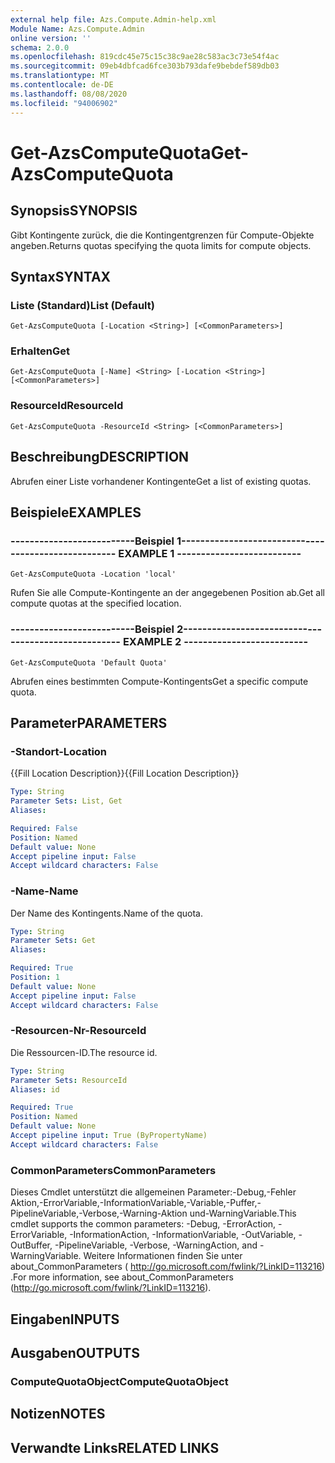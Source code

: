 ```yaml
---
external help file: Azs.Compute.Admin-help.xml
Module Name: Azs.Compute.Admin
online version: ''
schema: 2.0.0
ms.openlocfilehash: 819cdc45e75c15c38c9ae28c583ac3c73e54f4ac
ms.sourcegitcommit: 09eb4dbfcad6fce303b793dafe9bebdef589db03
ms.translationtype: MT
ms.contentlocale: de-DE
ms.lasthandoff: 08/08/2020
ms.locfileid: "94006902"
---
```

# <span data-ttu-id="8e905-101">Get-AzsComputeQuota</span><span class="sxs-lookup"><span data-stu-id="8e905-101">Get-AzsComputeQuota</span></span>

## <span data-ttu-id="8e905-102">Synopsis</span><span class="sxs-lookup"><span data-stu-id="8e905-102">SYNOPSIS</span></span>
<span data-ttu-id="8e905-103">Gibt Kontingente zurück, die die Kontingentgrenzen für Compute-Objekte angeben.</span><span class="sxs-lookup"><span data-stu-id="8e905-103">Returns quotas specifying the quota limits for compute objects.</span></span>

## <span data-ttu-id="8e905-104">Syntax</span><span class="sxs-lookup"><span data-stu-id="8e905-104">SYNTAX</span></span>

### <span data-ttu-id="8e905-105">Liste (Standard)</span><span class="sxs-lookup"><span data-stu-id="8e905-105">List (Default)</span></span>
```
Get-AzsComputeQuota [-Location <String>] [<CommonParameters>]
```

### <span data-ttu-id="8e905-106">Erhalten</span><span class="sxs-lookup"><span data-stu-id="8e905-106">Get</span></span>
```
Get-AzsComputeQuota [-Name] <String> [-Location <String>] [<CommonParameters>]
```

### <span data-ttu-id="8e905-107">ResourceId</span><span class="sxs-lookup"><span data-stu-id="8e905-107">ResourceId</span></span>
```
Get-AzsComputeQuota -ResourceId <String> [<CommonParameters>]
```

## <span data-ttu-id="8e905-108">Beschreibung</span><span class="sxs-lookup"><span data-stu-id="8e905-108">DESCRIPTION</span></span>
<span data-ttu-id="8e905-109">Abrufen einer Liste vorhandener Kontingente</span><span class="sxs-lookup"><span data-stu-id="8e905-109">Get a list of existing quotas.</span></span>

## <span data-ttu-id="8e905-110">Beispiele</span><span class="sxs-lookup"><span data-stu-id="8e905-110">EXAMPLES</span></span>

### <span data-ttu-id="8e905-111">--------------------------Beispiel 1--------------------------</span><span class="sxs-lookup"><span data-stu-id="8e905-111">-------------------------- EXAMPLE 1 --------------------------</span></span>
```
Get-AzsComputeQuota -Location 'local'
```

<span data-ttu-id="8e905-112">Rufen Sie alle Compute-Kontingente an der angegebenen Position ab.</span><span class="sxs-lookup"><span data-stu-id="8e905-112">Get all compute quotas at the specified location.</span></span>

### <span data-ttu-id="8e905-113">--------------------------Beispiel 2--------------------------</span><span class="sxs-lookup"><span data-stu-id="8e905-113">-------------------------- EXAMPLE 2 --------------------------</span></span>
```
Get-AzsComputeQuota 'Default Quota'
```

<span data-ttu-id="8e905-114">Abrufen eines bestimmten Compute-Kontingents</span><span class="sxs-lookup"><span data-stu-id="8e905-114">Get a specific compute quota.</span></span>

## <span data-ttu-id="8e905-115">Parameter</span><span class="sxs-lookup"><span data-stu-id="8e905-115">PARAMETERS</span></span>

### <span data-ttu-id="8e905-116">-Standort</span><span class="sxs-lookup"><span data-stu-id="8e905-116">-Location</span></span>
<span data-ttu-id="8e905-117">{{Fill Location Description}}</span><span class="sxs-lookup"><span data-stu-id="8e905-117">{{Fill Location Description}}</span></span>

```yaml
Type: String
Parameter Sets: List, Get
Aliases: 

Required: False
Position: Named
Default value: None
Accept pipeline input: False
Accept wildcard characters: False
```

### <span data-ttu-id="8e905-118">-Name</span><span class="sxs-lookup"><span data-stu-id="8e905-118">-Name</span></span>
<span data-ttu-id="8e905-119">Der Name des Kontingents.</span><span class="sxs-lookup"><span data-stu-id="8e905-119">Name of the quota.</span></span>

```yaml
Type: String
Parameter Sets: Get
Aliases: 

Required: True
Position: 1
Default value: None
Accept pipeline input: False
Accept wildcard characters: False
```

### <span data-ttu-id="8e905-120">-Resourcen-Nr</span><span class="sxs-lookup"><span data-stu-id="8e905-120">-ResourceId</span></span>
<span data-ttu-id="8e905-121">Die Ressourcen-ID.</span><span class="sxs-lookup"><span data-stu-id="8e905-121">The resource id.</span></span>

```yaml
Type: String
Parameter Sets: ResourceId
Aliases: id

Required: True
Position: Named
Default value: None
Accept pipeline input: True (ByPropertyName)
Accept wildcard characters: False
```

### <span data-ttu-id="8e905-122">CommonParameters</span><span class="sxs-lookup"><span data-stu-id="8e905-122">CommonParameters</span></span>
<span data-ttu-id="8e905-123">Dieses Cmdlet unterstützt die allgemeinen Parameter:-Debug,-Fehler Aktion,-ErrorVariable,-InformationVariable,-Variable,-Puffer,-PipelineVariable,-Verbose,-Warning-Aktion und-WarningVariable.</span><span class="sxs-lookup"><span data-stu-id="8e905-123">This cmdlet supports the common parameters: -Debug, -ErrorAction, -ErrorVariable, -InformationAction, -InformationVariable, -OutVariable, -OutBuffer, -PipelineVariable, -Verbose, -WarningAction, and -WarningVariable.</span></span> <span data-ttu-id="8e905-124">Weitere Informationen finden Sie unter about_CommonParameters ( http://go.microsoft.com/fwlink/?LinkID=113216) .</span><span class="sxs-lookup"><span data-stu-id="8e905-124">For more information, see about_CommonParameters (http://go.microsoft.com/fwlink/?LinkID=113216).</span></span>

## <span data-ttu-id="8e905-125">Eingaben</span><span class="sxs-lookup"><span data-stu-id="8e905-125">INPUTS</span></span>

## <span data-ttu-id="8e905-126">Ausgaben</span><span class="sxs-lookup"><span data-stu-id="8e905-126">OUTPUTS</span></span>

### <span data-ttu-id="8e905-127">ComputeQuotaObject</span><span class="sxs-lookup"><span data-stu-id="8e905-127">ComputeQuotaObject</span></span>

## <span data-ttu-id="8e905-128">Notizen</span><span class="sxs-lookup"><span data-stu-id="8e905-128">NOTES</span></span>

## <span data-ttu-id="8e905-129">Verwandte Links</span><span class="sxs-lookup"><span data-stu-id="8e905-129">RELATED LINKS</span></span>

